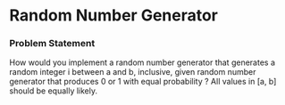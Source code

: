 # Random Number Generator

### Problem Statement

How would you implement a random number generator that generates a random integer i between a and b, inclusive, given random number generator that produces 0 or 1 with equal probability ? All values in [a, b] should be equally likely.
